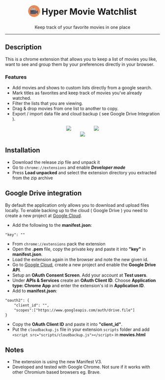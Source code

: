 <h1 align="center">
<sub>
    <img src="img/img2.png" witdh=38 height=38></img>
</sub>
Hyper Movie Watchlist
</h1>

<p align="center">Keep track of your favorite movies in one place</p>

***

## Description

This is a chrome extension that allows you to keep a list of movies you like, want to see and group them by your preferences directly in your browser. 

### Features
 - Add movies and shows to custom lists directly from a google search. 
 - Mark titles as favorites and keep track of movies you've already watched. 
 - Filter the lists that you are viewing.
 - Drag & drop movies from one list to another to copy.
 - Export / import data file and cloud backup ( see Google Drive Integration ).

<div align="center">
    <img src="https://github.com/hypertensiune/Movies-Watchlist/blob/main/gifs/gif1.gif"/ width=300>
    &nbsp;&nbsp;&nbsp;&nbsp;&nbsp;&nbsp;&nbsp;&nbsp;&nbsp;&nbsp;&nbsp;&nbsp;&nbsp;&nbsp;&nbsp;&nbsp;&nbsp;
    <img src="https://github.com/hypertensiune/Movies-Watchlist/blob/main/gifs/gif2.gif"/ width=125>
    <br>
    <img src="https://github.com/hypertensiune/Movies-Watchlist/blob/main/gifs/img1.png" width=700/>
</div>

## Installation

- Download the release zip file and unpack it
- Go to ```chrome://extensions``` and enable ***Developer mode***
- Press **Load unpacked** and select the extension directory you extracted from the zip archive

## Google Drive integration

By default the application only allows you to download and upload files locally. To enable backing up to the cloud ( Google Drive ) you need to create a new project at [Google Cloud](https://cloud.google.com/).

- Add the following to the **manifest.json**:
```
"key": ""
```
- From ```chrome://extensions``` pack the extension
- Open the **.pem** file, copy the private key and paste it into **"key"** in **manifest.json**.
- Load the extension again in the browser and note the new given id.
- Go to [Google Cloud](https://console.cloud.google.com/), create a new project and enable the **Google Drive API**.
- Setup an **OAuth Consent Screen**. Add your account at **Test users**.
- Under **APIs & Services** create an **OAuth Client ID**. Choose **Application type: Chrome App** and enter the extension's id in **Application ID**.
- Add to **manifest.json**:
```
"oauth2": {
    "client_id": "",
    "scopes":["https://www.googleapis.com/auth/drive.file"]
}
```
- Copy the **OAuth Client ID** and paste it into **"client_id"**.
- Put the ```cloudbackup.js``` file in your extension ```scripts``` folder and add ```<script src="scripts/cloudbackup.js"></script>``` in **movies.html**

## Notes
- The extension is using the new Manifest V3.
- Developed and tested with Google Chrome. Not sure if it works with other Chromium based browsers eg. Brave.
